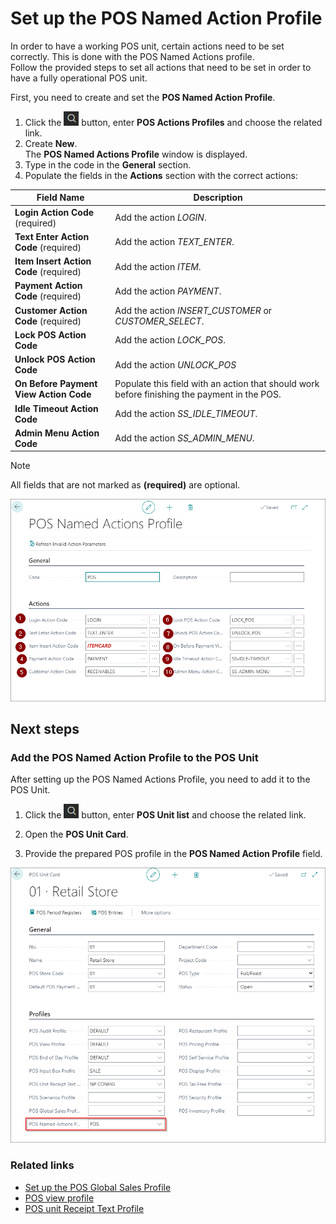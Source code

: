 # Set up the POS Named Action Profile

In order to have a working POS unit, certain actions need to be set correctly. This is done with the POS Named Actions profile.   
Follow the provided steps to set all actions that need to be set in order to have a fully operational POS unit.

First, you need to create and set the **POS Named Action Profile**.

1. Click the ![Lightbulb that opens the Tell Me feature](../../../images/Icons/Lightbulb_icon.png "Tell Me what you want to do") button, enter **POS Actions Profiles** and choose the related link.
2. Create **New**.    
   The **POS Named Actions Profile** window is displayed.
3. Type in the code in the **General** section.
4. Populate the fields in the **Actions** section with the correct actions:

| Field Name      | Description |
| ----------- | ----------- |
| **Login Action Code** (required)       | Add the action *LOGIN*.     |
| **Text Enter Action Code** (required)   | Add the action *TEXT_ENTER*.        |
| **Item Insert Action Code** (required)  | Add the action *ITEM*. |
| **Payment Action Code** (required) | Add the action *PAYMENT*. |
| **Customer Action Code** (required) | Add the action *INSERT_CUSTOMER* or *CUSTOMER_SELECT*. |
| **Lock POS Action Code** | Add the action *LOCK_POS*. |
| **Unlock POS Action Code** | Add the action *UNLOCK_POS* |
| **On Before Payment View Action Code** | Populate this field with an action that should work before finishing the payment in the POS. |
| **Idle Timeout Action Code** | Add the action *SS_IDLE_TIMEOUT*. |
| **Admin Menu Action Code** | Add the action *SS_ADMIN_MENU*. |

> [!Note]
> All fields that are not marked as **(required)** are optional.

![POS_NAMED](../images/POS_Ac_Set.png)

## Next steps

### Add the POS Named Action Profile to the POS Unit

After setting up the POS Named Actions Profile, you need to add it to the POS Unit.

1. Click the ![Lightbulb that opens the Tell Me feature](../../../images/Icons/Lightbulb_icon.png "Tell Me what you want to do") button, enter **POS Unit list** and choose the related link.

2. Open the **POS Unit Card**.
3. Provide the prepared POS profile in the **POS Named Action Profile** field. 

![POS_NAMED_PROFILE_ACC](../images/POS_NAM.png)

### Related links

- [Set up the POS Global Sales Profile](POS_Global.md)
- [POS view profile](../reference/POS_view_profile.md)
- [POS unit Receipt Text Profile](../explanation/POS_unit_Receipt_profile.md)